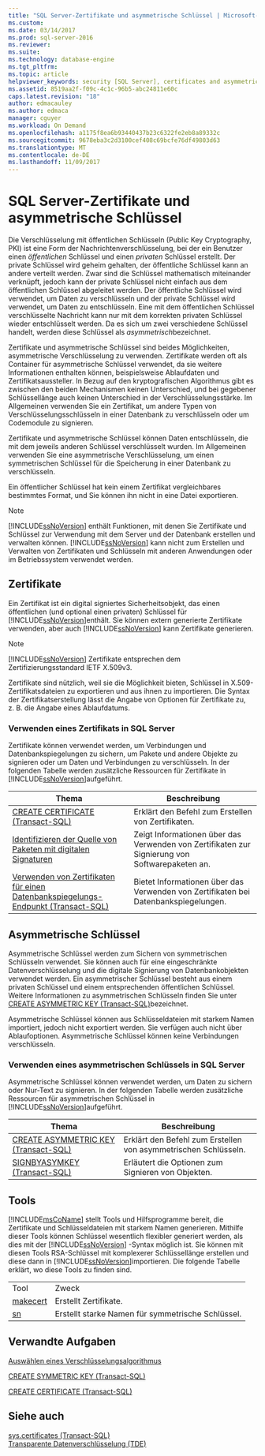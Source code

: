 ```yaml
---
title: "SQL Server-Zertifikate und asymmetrische Schlüssel | Microsoft-Dokumentation"
ms.custom: 
ms.date: 03/14/2017
ms.prod: sql-server-2016
ms.reviewer: 
ms.suite: 
ms.technology: database-engine
ms.tgt_pltfrm: 
ms.topic: article
helpviewer_keywords: security [SQL Server], certificates and asymmetric keys
ms.assetid: 8519aa2f-f09c-4c1c-96b5-abc24811e60c
caps.latest.revision: "18"
author: edmacauley
ms.author: edmaca
manager: cguyer
ms.workload: On Demand
ms.openlocfilehash: a1175f8ea6b93440437b23c6322fe2eb8a89332c
ms.sourcegitcommit: 9678eba3c2d3100cef408c69bcfe76df49803d63
ms.translationtype: MT
ms.contentlocale: de-DE
ms.lasthandoff: 11/09/2017
---
```

# <a name="sql-server-certificates-and-asymmetric-keys"></a>SQL Server-Zertifikate und asymmetrische Schlüssel
  Die Verschlüsselung mit öffentlichen Schlüsseln (Public Key Cryptography, PKI) ist eine Form der Nachrichtenverschlüsselung, bei der ein Benutzer einen *öffentlichen* Schlüssel und einen *privaten* Schlüssel erstellt. Der private Schlüssel wird geheim gehalten, der öffentliche Schlüssel kann an andere verteilt werden. Zwar sind die Schlüssel mathematisch miteinander verknüpft, jedoch kann der private Schlüssel nicht einfach aus dem öffentlichen Schlüssel abgeleitet werden. Der öffentliche Schlüssel wird verwendet, um Daten zu verschlüsseln und der private Schlüssel wird verwendet, um Daten zu entschlüsseln. Eine mit dem öffentlichen Schlüssel verschlüsselte Nachricht kann nur mit dem korrekten privaten Schlüssel wieder entschlüsselt werden. Da es sich um zwei verschiedene Schlüssel handelt, werden diese Schlüssel als *asymmetrisch*bezeichnet.  
  
 Zertifikate und asymmetrische Schlüssel sind beides Möglichkeiten, asymmetrische Verschlüsselung zu verwenden. Zertifikate werden oft als Container für asymmetrische Schlüssel verwendet, da sie weitere Informationen enthalten können, beispielsweise Ablaufdaten und Zertifikatsaussteller. In Bezug auf den kryptografischen Algorithmus gibt es zwischen den beiden Mechanismen keinen Unterschied, und bei gegebener Schlüssellänge auch keinen Unterschied in der Verschlüsselungsstärke. Im Allgemeinen verwenden Sie ein Zertifikat, um andere Typen von Verschlüsselungsschlüsseln in einer Datenbank zu verschlüsseln oder um Codemodule zu signieren.  
  
 Zertifikate und asymmetrische Schlüssel können Daten entschlüsseln, die mit dem jeweils anderen Schlüssel verschlüsselt wurden. Im Allgemeinen verwenden Sie eine asymmetrische Verschlüsselung, um einen symmetrischen Schlüssel für die Speicherung in einer Datenbank zu verschlüsseln.  
  
 Ein öffentlicher Schlüssel hat kein einem Zertifikat vergleichbares bestimmtes Format, und Sie können ihn nicht in eine Datei exportieren.  
  
> [!NOTE]  
>  [!INCLUDE[ssNoVersion](../../includes/ssnoversion-md.md)] enthält Funktionen, mit denen Sie Zertifikate und Schlüssel zur Verwendung mit dem Server und der Datenbank erstellen und verwalten können. [!INCLUDE[ssNoVersion](../../includes/ssnoversion-md.md)] kann nicht zum Erstellen und Verwalten von Zertifikaten und Schlüsseln mit anderen Anwendungen oder im Betriebssystem verwendet werden.  
  
## <a name="certificates"></a>Zertifikate  
 Ein Zertifikat ist ein digital signiertes Sicherheitsobjekt, das einen öffentlichen (und optional einen privaten) Schlüssel für [!INCLUDE[ssNoVersion](../../includes/ssnoversion-md.md)]enthält. Sie können extern generierte Zertifikate verwenden, aber auch [!INCLUDE[ssNoVersion](../../includes/ssnoversion-md.md)] kann Zertifikate generieren.  
  
> [!NOTE]  
>  [!INCLUDE[ssNoVersion](../../includes/ssnoversion-md.md)] Zertifikate entsprechen dem Zertifizierungsstandard IETF X.509v3.  
  
 Zertifikate sind nützlich, weil sie die Möglichkeit bieten, Schlüssel in X.509-Zertifikatsdateien zu exportieren und aus ihnen zu importieren. Die Syntax der Zertifikatserstellung lässt die Angabe von Optionen für Zertifikate zu, z.&#160;B. die Angabe eines Ablaufdatums.  
  
### <a name="using-a-certificate-in-sql-server"></a>Verwenden eines Zertifikats in SQL Server  
 Zertifikate können verwendet werden, um Verbindungen und Datenbankspiegelungen zu sichern, um Pakete und andere Objekte zu signieren oder um Daten und Verbindungen zu verschlüsseln. In der folgenden Tabelle werden zusätzliche Ressourcen für Zertifikate in [!INCLUDE[ssNoVersion](../../includes/ssnoversion-md.md)]aufgeführt.  
  
|Thema|Beschreibung|  
|-----------|-----------------|  
|[CREATE CERTIFICATE &#40;Transact-SQL&#41;](../../t-sql/statements/create-certificate-transact-sql.md)|Erklärt den Befehl zum Erstellen von Zertifikaten.|  
|[Identifizieren der Quelle von Paketen mit digitalen Signaturen](../../integration-services/security/identify-the-source-of-packages-with-digital-signatures.md)|Zeigt Informationen über das Verwenden von Zertifikaten zur Signierung von Softwarepaketen an.|  
|[Verwenden von Zertifikaten für einen Datenbankspiegelungs-Endpunkt &#40;Transact-SQL&#41;](../../database-engine/database-mirroring/use-certificates-for-a-database-mirroring-endpoint-transact-sql.md)|Bietet Informationen über das Verwenden von Zertifikaten bei Datenbankspiegelungen.|  
  
## <a name="asymmetric-keys"></a>Asymmetrische Schlüssel  
 Asymmetrische Schlüssel werden zum Sichern von symmetrischen Schlüsseln verwendet. Sie können auch für eine eingeschränkte Datenverschlüsselung und die digitale Signierung von Datenbankobjekten verwendet werden. Ein asymmetrischer Schlüssel besteht aus einem privaten Schlüssel und einem entsprechenden öffentlichen Schlüssel. Weitere Informationen zu asymmetrischen Schlüsseln finden Sie unter [CREATE ASYMMETRIC KEY &#40;Transact-SQL&#41;](../../t-sql/statements/create-asymmetric-key-transact-sql.md)bezeichnet.  
  
 Asymmetrische Schlüssel können aus Schlüsseldateien mit starkem Namen importiert, jedoch nicht exportiert werden. Sie verfügen auch nicht über Ablaufoptionen. Asymmetrische Schlüssel können keine Verbindungen verschlüsseln.  
  
### <a name="using-an-asymmetric-key-in-sql-server"></a>Verwenden eines asymmetrischen Schlüssels in SQL Server  
 Asymmetrische Schlüssel können verwendet werden, um Daten zu sichern oder Nur-Text zu signieren. In der folgenden Tabelle werden zusätzliche Ressourcen für asymmetrischen Schlüssel in [!INCLUDE[ssNoVersion](../../includes/ssnoversion-md.md)]aufgeführt.  
  
|Thema|Beschreibung|  
|-----------|-----------------|  
|[CREATE ASYMMETRIC KEY &#40;Transact-SQL&#41;](../../t-sql/statements/create-asymmetric-key-transact-sql.md)|Erklärt den Befehl zum Erstellen von asymmetrischen Schlüsseln.|  
|[SIGNBYASYMKEY &#40;Transact-SQL&#41;](../../t-sql/functions/signbyasymkey-transact-sql.md)|Erläutert die Optionen zum Signieren von Objekten.|  
  
## <a name="tools"></a>Tools  
 [!INCLUDE[msCoName](../../includes/msconame-md.md)] stellt Tools und Hilfsprogramme bereit, die Zertifikate und Schlüsseldateien mit starkem Namen generieren. Mithilfe dieser Tools können Schlüssel wesentlich flexibler generiert werden, als dies mit der [!INCLUDE[ssNoVersion](../../includes/ssnoversion-md.md)] -Syntax möglich ist. Sie können mit diesen Tools RSA-Schlüssel mit komplexerer Schlüssellänge erstellen und diese dann in [!INCLUDE[ssNoVersion](../../includes/ssnoversion-md.md)]importieren. Die folgende Tabelle erklärt, wo diese Tools zu finden sind.  
  
|||  
|-|-|  
|Tool|Zweck|  
|[makecert](http://msdn2.microsoft.com/library/bfsktky3\(VS.80\).aspx)|Erstellt Zertifikate.|  
|[sn](http://msdn2.microsoft.com/library/k5b5tt23\(VS.80\).aspx)|Erstellt starke Namen für symmetrische Schlüssel.|  
  
## <a name="related-tasks"></a>Verwandte Aufgaben  
 [Auswählen eines Verschlüsselungsalgorithmus](../../relational-databases/security/encryption/choose-an-encryption-algorithm.md)  
  
 [CREATE SYMMETRIC KEY &#40;Transact-SQL&#41;](../../t-sql/statements/create-symmetric-key-transact-sql.md)  
  
 [CREATE CERTIFICATE &#40;Transact-SQL&#41;](../../t-sql/statements/create-certificate-transact-sql.md)  
  
## <a name="see-also"></a>Siehe auch  
 [sys.certificates &#40;Transact-SQL&#41;](../../relational-databases/system-catalog-views/sys-certificates-transact-sql.md)   
 [Transparente Datenverschlüsselung &#40;TDE&#41;](../../relational-databases/security/encryption/transparent-data-encryption.md)  
  
  
